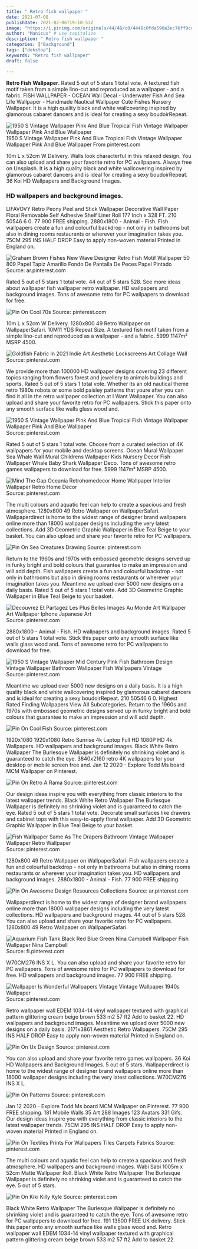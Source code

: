 ```yaml
---
title: " Retro fish wallpaper "
date: 2021-07-08
publishDate: 2021-02-06T19:10:53Z
image: "https://i.pinimg.com/originals/44/48/c0/4448c0fda590a3ec76ff9cc152529765.jpg"
author: "Manicus" # use capitalize
description: " Retro fish wallpaper "
categories: ["Background"]
tags: ["dekstop"]
keywords: "Retro fish wallpaper"
draft: false

---
```



**Retro Fish Wallpaper**. Rated 5 out of 5 stars 1 total vote. A textured fish motif taken from a simple lino-cut and reproduced as a wallpaper - and a fabric. FISH WALLPAPER - OCEAN Wall Decal - Underwater Fish And Sea Life Wallpaper - Handmade Nautical Wallpaper Cute Fishes Nursery Wallpaper. It is a high quality black and white wallcovering inspired by glamorous cabaret dancers and is ideal for creating a sexy boudoirRepeat.

![1950 S Vintage Wallpaper Pink And Blue Tropical Fish Vintage Wallpaper Wallpaper Pink And Blue Wallpaper](https://i.pinimg.com/originals/65/86/b2/6586b2c7f9276052ffc5b01f7b1f387a.jpg "1950 S Vintage Wallpaper Pink And Blue Tropical Fish Vintage Wallpaper Wallpaper Pink And Blue Wallpaper")
1950 S Vintage Wallpaper Pink And Blue Tropical Fish Vintage Wallpaper Wallpaper Pink And Blue Wallpaper From pinterest.com


10m L x 52cm W Delivery. Walls look characterful in this relaxed design. You can also upload and share your favorite retro for PC wallpapers. Always free on Unsplash. It is a high quality black and white wallcovering inspired by glamorous cabaret dancers and is ideal for creating a sexy boudoirRepeat. 36 Koi HD Wallpapers and Background Images.

### HD wallpapers and background images.

LIFAVOVY Retro Peony Peel and Stick Wallpaper Decorative Wall Paper Floral Removable Self Adhesive Shelf Liner Roll 177 Inch x 328 FT. 210 50546 6 0. 77 900 FREE shipping. 2880x1800 - Animal - Fish. Fish wallpapers create a fun and colourful backdrop - not only in bathrooms but also in dining rooms restaurants or wherever your imagination takes you. 75CM 295 INS HALF DROP Easy to apply non-woven material Printed in England on.


![Graham Brown Fishes New Wave Designer Retro Fish Motif Wallpaper 50 809 Papel Tapiz Amarillo Fondo De Pantalla De Peces Papel Pintado](https://i.pinimg.com/originals/4f/55/d1/4f55d1d8ee9d7304e630c8d25bfdf545.jpg "Graham Brown Fishes New Wave Designer Retro Fish Motif Wallpaper 50 809 Papel Tapiz Amarillo Fondo De Pantalla De Peces Papel Pintado")
Source: ar.pinterest.com

Rated 5 out of 5 stars 1 total vote. 44 out of 5 stars 528. See more ideas about wallpaper fish wallpaper retro wallpaper. HD wallpapers and background images. Tons of awesome retro for PC wallpapers to download for free.

![Pin On Cool 70s](https://i.pinimg.com/originals/70/ea/a3/70eaa31d035ef45d0e31d269675c7de1.jpg "Pin On Cool 70s")
Source: pinterest.com

10m L x 52cm W Delivery. 1280x800 49 Retro Wallpaper on WallpaperSafari. 10M11 YDS Repeat Size. A textured fish motif taken from a simple lino-cut and reproduced as a wallpaper - and a fabric. 5999 1147m² MSRP 4500.

![Goldfish Fabric In 2021 Indie Art Aesthetic Lockscreens Art Collage Wall](https://i.pinimg.com/originals/4e/45/69/4e45690491f004a14f7c141c26804c35.png "Goldfish Fabric In 2021 Indie Art Aesthetic Lockscreens Art Collage Wall")
Source: pinterest.com

We provide more than 100000 HD wallpaper designs covering 23 different topics ranging from flowers forest and jewellery to animals buildings and sports. Rated 5 out of 5 stars 1 total vote. Whether its an old nautical theme retro 1980s robots or some bold paisley patterns that youre after you can find it all in the retro wallpaper collection at I Want Wallpaper. You can also upload and share your favorite retro for PC wallpapers. Stick this paper onto any smooth surface like walls glass wood and.

![1950 S Vintage Wallpaper Pink And Blue Tropical Fish Vintage Wallpaper Wallpaper Pink And Blue Wallpaper](https://i.pinimg.com/originals/65/86/b2/6586b2c7f9276052ffc5b01f7b1f387a.jpg "1950 S Vintage Wallpaper Pink And Blue Tropical Fish Vintage Wallpaper Wallpaper Pink And Blue Wallpaper")
Source: pinterest.com

Rated 5 out of 5 stars 1 total vote. Choose from a curated selection of 4K wallpapers for your mobile and desktop screens. Ocean Mural Wallpaper Sea Whale Wall Mural Childrens Wallpaper Kids Nursery Decor Fish Wallpaper Whale Baby Shark Wallpaper Deco. Tons of awesome retro games wallpapers to download for free. 5999 1147m² MSRP 4500.

![Mind The Gap Oceania Retrohomedecor Home Wallpaper Interior Wallpaper Retro Home Decor](https://i.pinimg.com/564x/46/31/09/4631090558f1191594eba471f4b0f32a.jpg "Mind The Gap Oceania Retrohomedecor Home Wallpaper Interior Wallpaper Retro Home Decor")
Source: pinterest.com

The multi colours and aquatic feel can help to create a spacious and fresh atmosphere. 1280x800 49 Retro Wallpaper on WallpaperSafari. Wallpaperdirect is home to the widest range of designer brand wallpapers online more than 18000 wallpaper designs including the very latest collections. Add 3D Geometric Graphic Wallpaper in Blue Teal Beige to your basket. You can also upload and share your favorite retro for PC wallpapers.

![Pin On Sea Creatures Drawing](https://i.pinimg.com/originals/c2/ea/f8/c2eaf89750a44223223c6f51db4cc4f5.jpg "Pin On Sea Creatures Drawing")
Source: pinterest.com

Return to the 1960s and 1970s with embossed geometric designs served up in funky bright and bold colours that guarantee to make an impression and will add depth. Fish wallpapers create a fun and colourful backdrop - not only in bathrooms but also in dining rooms restaurants or wherever your imagination takes you. Meantime we upload over 5000 new designs on a daily basis. Rated 5 out of 5 stars 1 total vote. Add 3D Geometric Graphic Wallpaper in Blue Teal Beige to your basket.

![Decouvrez Et Partagez Les Plus Belles Images Au Monde Art Wallpaper Art Wallpaper Iphone Japanese Art](https://i.pinimg.com/originals/02/13/a9/0213a92000b3f704d2c86be67bdbf7bd.jpg "Decouvrez Et Partagez Les Plus Belles Images Au Monde Art Wallpaper Art Wallpaper Iphone Japanese Art")
Source: pinterest.com

2880x1800 - Animal - Fish. HD wallpapers and background images. Rated 5 out of 5 stars 1 total vote. Stick this paper onto any smooth surface like walls glass wood and. Tons of awesome retro for PC wallpapers to download for free.

![1950 S Vintage Wallpaper Mid Century Pink Fish Bathroom Design Vintage Wallpaper Bathroom Wallpaper Fish Wallpapers Vintage](https://i.pinimg.com/originals/0f/20/e5/0f20e5e922edb9108ef1536681911cb5.jpg "1950 S Vintage Wallpaper Mid Century Pink Fish Bathroom Design Vintage Wallpaper Bathroom Wallpaper Fish Wallpapers Vintage")
Source: pinterest.com

Meantime we upload over 5000 new designs on a daily basis. It is a high quality black and white wallcovering inspired by glamorous cabaret dancers and is ideal for creating a sexy boudoirRepeat. 210 50546 6 0. Highest Rated Finding Wallpapers View All Subcategories. Return to the 1960s and 1970s with embossed geometric designs served up in funky bright and bold colours that guarantee to make an impression and will add depth.

![Pin On Cool Fish](https://i.pinimg.com/originals/7a/79/c5/7a79c5a96bbd8933bb05dd94bf37d21e.jpg "Pin On Cool Fish")
Source: pinterest.com

1920x1080 1920x1080 Retro Sunrise 4k Laptop Full HD 1080P HD 4k Wallpapers. HD wallpapers and background images. Black White Retro Wallpaper The Burlesque Wallpaper is definitely no shrinking violet and is guaranteed to catch the eye. 3840x2160 retro 4K wallpapers for your desktop or mobile screen free and. Jan 12 2020 - Explore Todd Ms board MCM Wallpaper on Pinterest.

![Pin On Retro A Rama](https://i.pinimg.com/originals/5e/f7/d6/5ef7d6792adf079fab917a43cbf3b5e8.jpg "Pin On Retro A Rama")
Source: pinterest.com

Our design ideas inspire you with everything from classic interiors to the latest wallpaper trends. Black White Retro Wallpaper The Burlesque Wallpaper is definitely no shrinking violet and is guaranteed to catch the eye. Rated 5 out of 5 stars 1 total vote. Decorate small surfaces like drawers and cabinet tops with this easy-to-apply floral wallpaper. Add 3D Geometric Graphic Wallpaper in Blue Teal Beige to your basket.

![Fish Wallpaper Same As The Drapers Bathroom Vintage Wallpaper Wallpaper Retro Wallpaper](https://i.pinimg.com/originals/a1/2f/2b/a12f2bda9fbb1dd1693975c816547060.jpg "Fish Wallpaper Same As The Drapers Bathroom Vintage Wallpaper Wallpaper Retro Wallpaper")
Source: pinterest.com

1280x800 49 Retro Wallpaper on WallpaperSafari. Fish wallpapers create a fun and colourful backdrop - not only in bathrooms but also in dining rooms restaurants or wherever your imagination takes you. HD wallpapers and background images. 2880x1800 - Animal - Fish. 77 900 FREE shipping.

![Pin On Awesome Design Resources Collections](https://i.pinimg.com/originals/af/97/08/af9708e8ad08f80fbbce9934ac01d6ac.jpg "Pin On Awesome Design Resources Collections")
Source: ar.pinterest.com

Wallpaperdirect is home to the widest range of designer brand wallpapers online more than 18000 wallpaper designs including the very latest collections. HD wallpapers and background images. 44 out of 5 stars 528. You can also upload and share your favorite retro for PC wallpapers. 1280x800 49 Retro Wallpaper on WallpaperSafari.

![Aquarium Fish Tank Black Red Blue Green Nina Campbell Wallpaper Fish Wallpaper Nina Campbell](https://i.pinimg.com/originals/a3/c9/c1/a3c9c1506b2ad0fee01a2ef8df08463f.jpg "Aquarium Fish Tank Black Red Blue Green Nina Campbell Wallpaper Fish Wallpaper Nina Campbell")
Source: fi.pinterest.com

W70CM276 INS X L. You can also upload and share your favorite retro for PC wallpapers. Tons of awesome retro for PC wallpapers to download for free. HD wallpapers and background images. 77 900 FREE shipping.

![Wallpaper Is Wonderful Wallpapers Vintage Vintage Wallpaper 1940s Wallpaper](https://i.pinimg.com/originals/69/77/9a/69779ad492321790c10cd1376e15e0b1.jpg "Wallpaper Is Wonderful Wallpapers Vintage Vintage Wallpaper 1940s Wallpaper")
Source: pinterest.com

Retro wallpaper wall EDEM 1034-14 vinyl wallpaper textured with graphical pattern glittering cream beige brown 533 m2 57 ft2 Add to basket 22. HD wallpapers and background images. Meantime we upload over 5000 new designs on a daily basis. 2171x3861 Aesthetic Retro Wallpapers. 75CM 295 INS HALF DROP Easy to apply non-woven material Printed in England on.

![Pin On Ux Design](https://i.pinimg.com/originals/51/7d/8e/517d8ebc1393082453e40dd5e52eafa5.png "Pin On Ux Design")
Source: pinterest.com

You can also upload and share your favorite retro games wallpapers. 36 Koi HD Wallpapers and Background Images. 5 out of 5 stars. Wallpaperdirect is home to the widest range of designer brand wallpapers online more than 18000 wallpaper designs including the very latest collections. W70CM276 INS X L.

![Pin On Patterns](https://i.pinimg.com/originals/ed/da/d9/eddad9f0533aab44f7e8b57a01579a85.jpg "Pin On Patterns")
Source: pinterest.com

Jan 12 2020 - Explore Todd Ms board MCM Wallpaper on Pinterest. 77 900 FREE shipping. 181 Mobile Walls 35 Art 288 Images 123 Avatars 331 Gifs. Our design ideas inspire you with everything from classic interiors to the latest wallpaper trends. 75CM 295 INS HALF DROP Easy to apply non-woven material Printed in England on.

![Pin On Textiles Prints For Wallpapers Tiles Carpets Fabrics](https://i.pinimg.com/originals/8d/a2/e1/8da2e184e7dfcfe96bfea1f3a4e127f6.jpg "Pin On Textiles Prints For Wallpapers Tiles Carpets Fabrics")
Source: pinterest.com

The multi colours and aquatic feel can help to create a spacious and fresh atmosphere. HD wallpapers and background images. Wabi Sabi 1005m x 52cm Matte Wallpaper Roll. Black White Retro Wallpaper The Burlesque Wallpaper is definitely no shrinking violet and is guaranteed to catch the eye. 5 out of 5 stars.

![Pin On Kiki Killy Kyle](https://i.pinimg.com/originals/44/48/c0/4448c0fda590a3ec76ff9cc152529765.jpg "Pin On Kiki Killy Kyle")
Source: pinterest.com

Black White Retro Wallpaper The Burlesque Wallpaper is definitely no shrinking violet and is guaranteed to catch the eye. Tons of awesome retro for PC wallpapers to download for free. 191 13500 FREE UK delivery. Stick this paper onto any smooth surface like walls glass wood and. Retro wallpaper wall EDEM 1034-14 vinyl wallpaper textured with graphical pattern glittering cream beige brown 533 m2 57 ft2 Add to basket 22.

